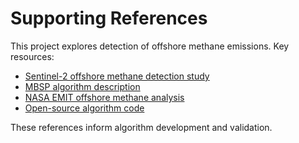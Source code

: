 # Supporting References

This project explores detection of offshore methane emissions. Key resources:

- [Sentinel-2 offshore methane detection study](https://amt.copernicus.org/articles/15/6585/2022/amt-15-6585-2022.pdf)
- [MBSP algorithm description](https://amt.copernicus.org/articles/14/2771/2021/amt-14-2771-2021.pdf)
- [NASA EMIT offshore methane analysis](https://ntrs.nasa.gov/api/citations/20220018115/downloads/2022AGU_Howell_SY15C-0426_v2.pdf)
- [Open-source algorithm code](https://github.com/SkyTruth/offshore-methane)

These references inform algorithm development and validation.
